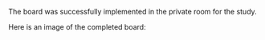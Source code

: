 The board was successfully implemented in the private room for the study.

Here is an image of the completed board:
![]()

